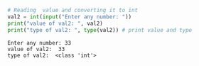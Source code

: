```python
# Reading  value and converting it to int
val2 = int(input("Enter any number: "))
print("value of val2: ", val2)
print("type of val2: ", type(val2)) # print value and type
```

    Enter any number: 33
    value of val2:  33
    type of val2:  <class 'int'>
    


```python

```
